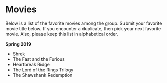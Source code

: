 # Movies

Below is a list of the favorite movies among the group.  Submit your favorite movie title below.  If you encounter a duplicate, then pick your next favorite movie.  Also, please keep this list in alphabetical order.

**Spring 2019**

* Shrek
* The Fast and the Furious
* Heartbreak Ridge
* The Lord of the Rings Trilogy
* The Shawshank Redemption
